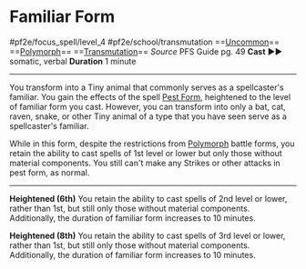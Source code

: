 # Familiar Form
#pf2e/focus_spell/level_4 #pf2e/school/transmutation 
==[Uncommon](rules/traits/uncommon.md)== ==[Polymorph](rules/traits/polymorph.md)== ==[Transmutation](rules/traits/transmutation.md)==
*Source* PFS Guide pg. 49
**Cast** ►► somatic, verbal
**Duration** 1 minute

---
You transform into a Tiny animal that commonly serves as a spellcaster's familiar. You gain the effects of the spell [Pest Form](../../Arcane_Tradition/Level%201/Pest%20Form.md), heightened to the level of familiar form you cast. However, you can transform into only a bat, cat, raven, snake, or other Tiny animal of a type that you have seen serve as a spellcaster's familiar.

While in this form, despite the restrictions from [Polymorph](rules/traits/polymorph.md) battle forms, you retain the ability to cast spells of 1st level or lower but only those without material components. You still can't make any Strikes or other attacks in pest form, as normal.

<hr>

**Heightened (6th)** You retain the ability to cast spells of 2nd level or lower, rather than 1st, but still only those without material components. Additionally, the duration of familiar form increases to 10 minutes.

**Heightened (8th)** You retain the ability to cast spells of 3rd level or lower, rather than 1st, but still only those without material components. Additionally, the duration of familiar form increases to 10 minutes.